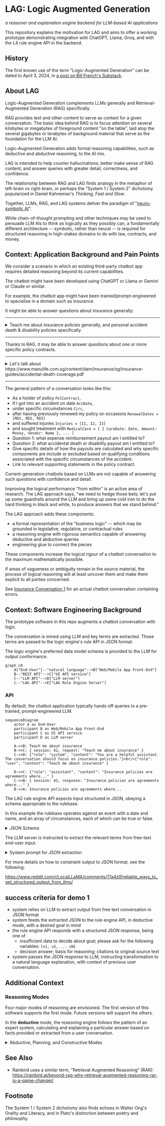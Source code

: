 # LAG: Logic Augmented Generation

*a reasoner and explanation engine backend for LLM-based AI applications*

This repository explains the motivation for LAG and aims to offer a
working prototype demonstrating integration with ChatGPT, Llama, Groq,
and with the L4 rule engine API in the backend.

## History

The first known use of the term "Logic-Augmented Generation" can be
dated to April 3, 2024, in [a post on Bill French's
Substack](https://impertinent.substack.com/p/lag-logic-augmented-generation).

## About LAG

Logic-Augmented Generation complements LLMs generally and
Retrieval-Augmented Generation (RAG) specifically.

RAG provides text and other content to serve as context for a given
conversation. The basic idea behind RAG is to focus attention on
several kilobytes or megabytes of foreground content "on the table",
laid atop the several gigabytes or terabytes of background material
that serve as the foundation for the LLM AI.

Logic-Augmented Generation adds formal reasoning capabilities, such as
deductive and abductive reasoning, to the AI mix.

LAG is intended to help counter hallucinations; better make sense of
RAG content; and answer queries with greater detail, correctness, and
confidence.

The relationship between RAG and LAG finds analogy in the metaphor of
left-brain vs right-brain, or perhaps the "System 1 / System 2"
dichotomy popularized in Daniel Kahneman's *Thinking, Fast and Slow*.

Together, LLMs, RAG, and LAG systems deliver the paradigm of "[neuro-symbolic AI](https://en.wikipedia.org/wiki/Neuro-symbolic_AI)".

While chain-of-thought prompting and other techniques may be used to
persuade LLM AIs to think as logically as they possibly can, a
fundamentally different architecture -- symbolic, rather than neural
-- is required for structured reasoning in high-stakes domains to do with law,
contracts, and money.

## Context: Application Background and Pain Points

We consider a scenario in which an existing third-party chatbot app
requires detailed reasoning beyond its current capabilities.

The chatbot might have been developed using ChatGPT or Llama or Gemini
or Claude or similar.

For example, the chatbot app might have been trained/prompt-engineered
to specialize in a domain such as insurance.

It might be able to answer questions about insurance generally:

---

<details>
    <summary>
    Teach me about insurance policies generally, and personal accident death & disability policies specifically.
    </summary>

([source: ChatGPT conversation with ChatGPT 4 on 2024-06-01](https://chatgpt.com/share/32e57d0b-9e86-4772-ba56-b49d4928f497))

Insurance policies are agreements where an insurance company provides financial protection or reimbursement to an individual (the policyholder) against losses from specific events in exchange for a premium (a periodic payment). These policies are vital in managing risk and providing financial security.

### General Types of Insurance Policies

1. **Health Insurance**: Covers medical expenses for illnesses, injuries, and other health conditions.
2. **Life Insurance**: Provides financial benefits to a deceased person's beneficiaries.
3. **Auto Insurance**: Covers damages to a vehicle and liabilities from accidents.
4. **Homeowners/Renters Insurance**: Protects against damage to residences and their contents.
5. **Travel Insurance**: Covers cancellations, medical expenses abroad, and other travel-related losses.
6. **Liability Insurance**: Protects against legal and financial liabilities resulting from injuries to other people or damage to their property.

### Personal Accident Death & Disability Insurance

This specific type of insurance provides coverage for the insured in the event of death or disability due to an accident. Here are key aspects of this policy:

- **Coverage**: It typically includes death, permanent total disability, and sometimes temporary disabilities. The definitions of these terms can vary significantly between policies.
  
- **Benefit Payouts**: In the event of an accident leading to the insured's death, the policy pays out a lump sum to the beneficiaries. In cases of disability, the policy might pay out depending on the severity and type of disability (e.g., loss of limbs or eyesight).

- **Scope of Coverage**: These policies can cover accidents occurring worldwide and are usually in effect 24/7. Some policies might exclude specific activities deemed high risk, like extreme sports.

- **Exclusions**: Common exclusions might include accidents resulting from drug or alcohol use, self-inflicted injuries, and pre-existing conditions.

- **Cost and Duration**: Premiums depend on several factors, including the policyholder's age, lifestyle, job risk, and the coverage scope. Policies might be available on a term basis (covering a specified period) or as a lifetime coverage.

- **Claim Process**: In the event of an accident, the claim process involves submitting proof of the accident (like a medical report or police report) and evidence of the resulting death or disability. Insurers may require a detailed medical examination to verify claims of disability.

Choosing the right insurance policy involves assessing one's personal needs, financial situation, and understanding the terms and conditions of the policy. It's advisable to compare different products and consult with an insurance professional to find the best fit.

</details>

---

Thanks to RAG, it may be able to answer questions about one or more
specific policy contracts.

---

<details>
    <summary>
    Let's talk about https://www.manulife.com.sg/content/dam/insurance/sg/insurance-guides/accidental-death-coverage.pdf
    </summary>

(source: groq.com conversation with Llama3-8b-8192 on 2024-06-01)

The Accidental Death Coverage guide from Manulife Singapore!

This guide provides a comprehensive overview of Accidental Death Coverage, which is a type of insurance that pays a lump-sum benefit to the beneficiary in the event of the insured's death due to an accident.

Here are some key points from the guide:

**What is Accidental Death Coverage?**

Accidental Death Coverage is a type of insurance that provides a lump-sum benefit to the beneficiary in the event of the insured's death due to an accident. The benefit is paid regardless of the cause of death, as long as it is an accident.

**Key Features:**

1. **Accidental Death Benefit**: A lump-sum payment made to the beneficiary in the event of the insured's death due to an accident.
2. **Accident Definition**: The policy defines what constitutes an accident, such as a sudden and unexpected event that results in injury or death.
3. **Exclusions**: The policy may exclude certain types of accidents or injuries, such as those caused by war, terrorism, or intentional self-harm.
4. **Waiting Period**: The policy may have a waiting period before coverage becomes effective, typically ranging from 14 to 30 days.
5. **Benefit Period**: The policy may have a benefit period, which is the length of time that benefits are paid out, typically ranging from 2 to 5 years.

**Benefits:**

1. **Financial Protection**: Provides financial protection for the insured's dependents in the event of their death.
2. **Peace of Mind**: Provides peace of mind for the insured and their loved ones, knowing that they are protected in the event of an accident.

**Who Should Consider Accidental Death Coverage?**

1. **High-Risk Occupations**: Individuals working in high-risk occupations, such as construction, manufacturing, or transportation.
2. **Adventure Seekers**: Individuals who engage in high-risk hobbies or activities, such as extreme sports or traveling to high-risk areas.
3. **Business Owners**: Business owners who rely on their income to support their families and want to ensure that their loved ones are protected in the event of their death.

**How to Apply:**

1. **Application**: Fill out the application form and provide required documents, such as identification and proof of income.
2. **Premium Payment**: Pay the premium amount, which is typically paid annually or monthly.
3. **Policy Issuance**: Receive the policy document and certificate of insurance.

**Conclusion:**

Accidental Death Coverage provides financial protection for individuals who are at risk of suffering a serious injury or death due to an accident. This type of insurance can provide peace of mind and financial security for the insured and their loved ones.

</details>

---

The general pattern of a conversation looks like this:

  - As a holder of policy `PolContract`,
  - if I got into an accident on date `AccDate`, 
  - under specific circumstances `Circ`,
  - after having previously renewed my policy on occasions `RenewalDates = [RD1, RD2, RD3]`
  - and suffered injuries `Injuries = [I1, I2, I3]`
  - and sought treatment with `MedicalCare = [ { CareDate: Date, Amount: Money, Vendor: Name }, ... ]`
  - Question 1: what expense reimbursement payout am I entitled to?
  - Question 2: what accidental death or disability payout am I entitled to?
  - Give specific details of how the payouts are calculated and why
    specific components are include or excluded based on qualifying
    conditions associated with the specific circumstances of the
    accident.
  - Link to relevant supporting statements in the policy contract.

Current-generation chatbots based on LLMs are not capable of answering
such questions with confidence and detail.

Improving the logical performance "from within" is an active area of
research. The LAG approach says, "we need to hedge those bets; let's
put up some guardrails around the LLM and bring up some cold iron to
do the hard thinking in black and white, to produce answers that we
stand behind."

The LAG approach adds these components:

- a formal representation of the "business logic" -- which may be grounded in legislative, regulative, or contractual rules
- a reasoning engine with rigorous semantics capable of answering deductive and abductive queries
- engineering glue to connect the pieces

These components increase the logical rigour of a chatbot conversation
to the maximum mathematically possible.

If areas of vagueness or ambiguity remain in the source material, the
process of logical reasoning will at least uncover them and make them
explicit to all parties concerned.

See [Insurance Conversation 1](./conversation1.md) for an actual chatbot conversation containing errors.

## Context: Software Engineering Background

The prototype software in this repo augments a chatbot conversation
with logic.

The conversation is mined using LLM and key terms are extracted. Those
terms are passed to the logic engine's rule API in JSON format.

The logic engine's preferred data model schema is provided to the LLM
for output conformance.

``` mermaid
graph LR
    A["End-User"]--"natural language"-->B["Web/Mobile App Front-End"]
    B--"REST API"-->C["UI API service"]
    C--"LLM API"-->D["LLM server"]
    C--"LAG API"-->E["LAG Rule Engine Server"]
```

### API

By default, the chatbot application typically hands off queries to a pre-trained, prompt-engineered LLM.

``` mermaid
sequenceDiagram
    actor A as End-User
    participant B as Web/Mobile App Front-End
    participant C as UI API service
    participant D as LLM server

    A->>B: Teach me about insurance
    B->>C: { session: 42, request: "Teach me about insurance" }
    C->>D: {"role": "system", "content": "You are a helpful assistant. The conversation should focus on insurance policies."}<br/>{"role": "user", "content": "Teach me about insurance" }

    D->>C: {"role": "assistant", "content": "Insurance policies are agreements where..." }
    C->>B: { session: 42, response: "Insurance policies are agreements where..." }
    B->>A: Insurance policies are agreements where...
```

The LAG rule engine API expects input structured in JSON, obeying a schema appropriate to the rulebase.

In this example the rulebase operates against an event with a date and name, and an array of circumstances, each of which can be true or false.

<details>
<summary>JSON Schema</summary>

``` json
{
  "$schema": "http://json-schema.org/draft-07/schema#",
  "type": "object",
  "properties": {
    "eventDate": {
      "type": "string",
      "format": "date"  // Ensures the date is in YYYY-MM-DD format
    },
    "eventName": {
      "type": "string"
    },
    "circumstances": {
      "type": "array",
      "items": {
        "type": "object",
        "properties": {
          "circ": {
            "type": "string"
          },
          "val": {
            "type": "boolean"
          }
        },
        "required": ["circ", "val"],
        "additionalProperties": false
      }
    }
  },
  "required": ["eventDate", "eventName", "circumstances"],
  "additionalProperties": false
}
```
</details>

The LLM server is instructed to extract the relevant terms from free-text end-user input.


<details>
<summary>System prompt for JSON extraction</summary>

``` json
    {"role": "system",
     "content": "Extract from user input a JSON representation of key facts conforming to the following JSON schema. If a fact is not found in the input, omit it from the JSON output." }
```

``` mermaid
sequenceDiagram
    actor A as End-User
    participant B as Web/Mobile App Front-End
    participant C as UI API service
    participant D as LLM server
    participant E as LAG Rule Engine

    A->>B: So I was skydiving on April Fool's and unfortunately died. I was doing this as part of a military exercise overseas. I happen to be a full-time NSman and was acting as a skydiving instructor. What does my insurance policy pay out?
    B->>C: { session: 42, request: "So I was skydiving ..." }
    C->>D: {"role": "system", "content": "Extract from user input a JSON representation of key facts conforming to the following JSON schema. If a fact is not found in the input, omit it from the JSON output." }

    D->>C: {"role": "assistant", "content": "{ eventDate: "2024-04-01", eventName: "skydiving death", circumstances: ... }
    C->>E: {"goal": "payout total", "facts": { eventDate: "2024-04-01", eventName: "skydiving death", circumstances: ... }

    E->>C: {"answer": "insufficient input", pleaseAskFor: [ "medicalVisitFees",... ] }

    C->>D: {"role": "system", "content": "Please translate this API response to a user-friendly text, according to the following rubric: medicalVisitFees = fees related to a medical visit, ..." }
    
    D->>C: {"role": "assistant", "content": "Before we can answer your question in detail, we just need to get a little more information..." }
    
    C->>B: { session: 42, response: "Before we can answer your question in detail, we just need to get a little more information..." }

    B->>A: Before we can answer your question in detail, we just need to get a little more information...
```
</details>

For more details on how to constraint output to JSON format, see the following:

https://www.reddit.com/r/LocalLLaMA/comments/17a4zlf/reliable_ways_to_get_structured_output_from_llms/


## success criteria for demo 1

- system relies on LLM to extract output from free text conversation in JSON format
- system feeds the extracted JSON to the rule engine API, in deductive mode, with a desired goal in mind
- the rule engine API responds with a structured JSON response, being one of
  - insufficient data to decide about goal; please ask for the following variables: `[v1, v2, ... vN]`
  - decision answer; basis for reasoning; citations to original source text
- system passes the JSON response to LLM, instructing transformation to a natural language explanation, with context of previous user conversation.

## Additional Context

### Reasoning Modes

Four major modes of reasoning are envisioned. The first version of
this software supports the first mode. Future versions will support
the others.

In the **deductive** mode, the reasoning engine follows the pattern of an
expert system, calculating and explaining a particular answer based on
facts provided or extracted from a user conversation.

<details><summary>Abductive, Planning, and Constructive Modes</summary>

In the **abductive** mode, the reasoning engine offers guesses at ways to
arrive at a desired answer; if certain inputs have not been answered
definitively, the reasoner suggests possibilities that might be worth
investigating. We see this sort of thinking in medical diagnosis, as
seen on the TV show "House".

In the **planning** mode, the reasoning engine attempts to solve
planning problems by proposing a course of action, unfolding over
time, intended to achieve an outcome.

In the **constructive** mode, the reasoning engine offers feedback
about design errors and potential loopholes in a propose ruleset,
which defeat the purpose of the rules or could be exploited in an
adversarial context.
</details>



## See Also

- Rainbird uses a similar term, "Retrieval Augmented Reasoning" (RAR): https://rainbird.ai/beyond-rag-why-retrieval-augmented-reasoning-rar-is-a-game-changer/

## Footnote

The System 1 / System 2 dichotomy also finds echoes in Walter
Ong's Orality and Literacy, and in Plato's distinction between poetry
and philosophy.

